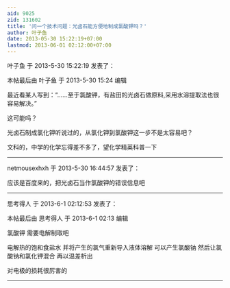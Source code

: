 ```yaml
---
aid: 9025
zid: 131602
title: '问一个技术问题：光卤石能方便地制成氯酸钾吗？'
author: 叶子鱼
date: 2013-05-30 15:22:19+07:00
lastmod: 2013-06-01 02:12:00+07:00
---
```


叶子鱼 于 2013-5-30 15:22:19 发表了：

本帖最后由 叶子鱼 于 2013-5-30 15:24 编辑 

最近看某人写到：“……至于氯酸钾，有盐田的光卤石做原料,采用水溶提取法也很容易解决。”

这可能吗？

光卤石制成氯化钾听说过的，从氯化钾到氯酸钾这一步不是太容易吧？

文科的，中学的化学忘得差不多了，望化学精英科普一下

---------

netmousexhxh 于 2013-5-30 16:44:57 发表了：

应该是百度来的，把光卤石当作氯酸钾的错误信息吧

---------

思考得人 于 2013-6-1 02:12:53 发表了：

本帖最后由 思考得人 于 2013-6-1 02:13 编辑 

氯酸钾 需要电解制取吧

电解热的饱和食盐水 并将产生的氯气重新导入液体溶解 可以产生氯酸钠 然后让氯酸钠和氯化钾混合 再以温差析出

对电极的损耗很厉害的

---------

